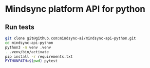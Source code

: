 # Mindsync platform API for python

## Run tests

```bash
git clone git@github.com:mindsync-ai/mindsync-api-python.git
cd mindsync-api-python
python3 -m venv .venv
. .venv/bin/activate
pip install -r requirements.txt
PYTHONPATH=$(pwd) pytest
```
